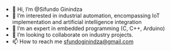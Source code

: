 - 👋 Hi, I’m @Sifundo Ginindza 
- 👀 I’m interested in industrial automation, encompassing IoT implementation and artificial intelligence integration
- 🌱 I’m an expert in embedded programming (C, C++, Arduino)
- 💞️ I’m looking to collaborate on industry projects.
- 📫 How to reach me sfundoginindza@gmail.com

<!---
Sifundo202003184/Sifundo202003184 is a ✨ special ✨ repository because its `README.md` (this file) appears on your GitHub profile.
You can click the Preview link to take a look at your changes.
--->
